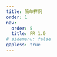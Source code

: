 ```yaml
---
title: 简单样例
order: 1
nav:
  order: 5
  title: FR 1.0
# sidemenu: false
gapless: true
---
```


<code src='./index.jsx'  />
